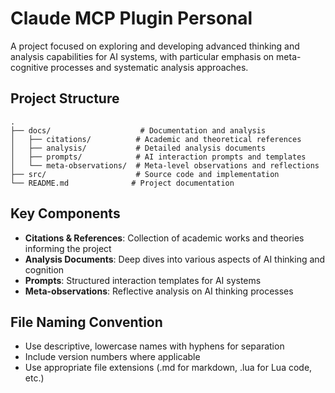 # Claude MCP Plugin Personal

A project focused on exploring and developing advanced thinking and analysis capabilities for AI systems, with particular emphasis on meta-cognitive processes and systematic analysis approaches.

## Project Structure

```
.
├── docs/                    # Documentation and analysis
│   ├── citations/          # Academic and theoretical references
│   ├── analysis/           # Detailed analysis documents
│   ├── prompts/            # AI interaction prompts and templates
│   └── meta-observations/  # Meta-level observations and reflections
├── src/                    # Source code and implementation
└── README.md              # Project documentation
```

## Key Components

- **Citations & References**: Collection of academic works and theories informing the project
- **Analysis Documents**: Deep dives into various aspects of AI thinking and cognition
- **Prompts**: Structured interaction templates for AI systems
- **Meta-observations**: Reflective analysis on AI thinking processes

## File Naming Convention

- Use descriptive, lowercase names with hyphens for separation
- Include version numbers where applicable
- Use appropriate file extensions (.md for markdown, .lua for Lua code, etc.)

